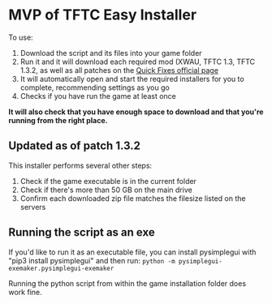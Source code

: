 # MVP of TFTC Easy Installer

To use:

1. Download the script and its files into your game folder
2. Run it and it will download each required mod (XWAU, TFTC 1.3, TFTC 1.3.2, as well as all patches on the [Quick Fixes official page](https://sites.google.com/view/tie-fighter-total-conversion/installation/quick-fixes)
3. It will automatically open and start the required installers for you to complete, recommending settings as you go
4. Checks if you have run the game at least once

**It will also check that you have enough space to download and that you're running from the right place.**

## Updated as of patch 1.3.2

This installer performs several other steps:

1. Check if the game executable is in the current folder
2. Check if there's more than 50 GB on the main drive
3. Confirm each downloaded zip file matches the filesize listed on the servers

## Running the script as an exe

If you'd like to run it as an executable file, you can install pysimplegui with "pip3 install pysimplegui" and then run:
`python -m pysimplegui-exemaker.pysimplegui-exemaker`

Running the python script from within the game installation folder does work fine. 
